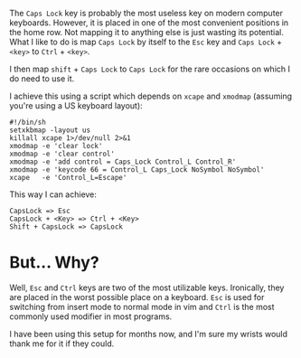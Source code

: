 <!-- title: The Problem with Caps Lock -->
<!-- author: Nimai Patel -->

The `Caps Lock` key is probably the most useless key on modern computer
keyboards. However, it is placed in one of the most convenient positions in the
home row. Not mapping it to anything else is just wasting its potential. What I
like to do is map `Caps Lock` by itself to the `Esc` key and `Caps Lock` +
`<key>` to `Ctrl` + `<key>`.

I then map `shift` + `Caps Lock` to `Caps Lock` for the rare occasions on which
I do need to use it.

I achieve this using a script which depends on `xcape` and `xmodmap` (assuming
you're using a US keyboard layout):

```
#!/bin/sh
setxkbmap -layout us
killall xcape 1>/dev/null 2>&1
xmodmap -e 'clear lock'
xmodmap -e 'clear control'
xmodmap -e 'add control = Caps_Lock Control_L Control_R'
xmodmap -e 'keycode 66 = Control_L Caps_Lock NoSymbol NoSymbol'
xcape   -e 'Control_L=Escape'
```

This way I can achieve:
```
CapsLock => Esc
CapsLock + <Key> => Ctrl + <Key>
Shift + CapsLock => CapsLock
```

# But... Why?

Well, `Esc` and `Ctrl` keys are two of the most utilizable keys. Ironically,
they are placed in the worst possible place on a keyboard. `Esc` is used for
switching from insert mode to normal mode in vim and `Ctrl` is the most commonly
used modifier in most programs. 

I have been using this setup for months now, and I'm sure my wrists would thank
me for it if they could.
